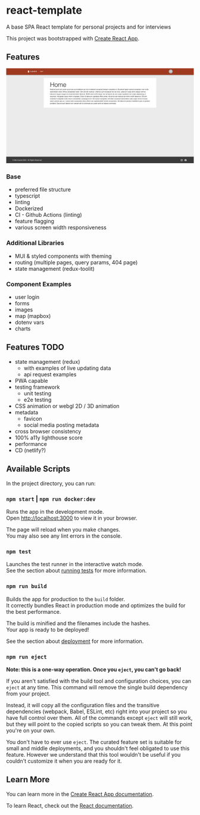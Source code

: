 # react-template

A base SPA React template for personal projects and for interviews

This project was bootstrapped with [Create React App](https://github.com/facebook/create-react-app).

## Features

![alt text](./documentation/screenshot.png)

### Base

- preferred file structure
- typescript
- linting
- Dockerized
- CI - Github Actions (linting)
- feature flagging
- various screen width responsiveness

### Additional Libraries

- MUI & styled components with theming
- routing (multiple pages, query params, 404 page)
- state management (redux-toolit)

### Component Examples

- user login
- forms
- images
- map (mapbox)
- dotenv vars
- charts

## Features TODO

- state management (redux)
    - with examples of live updating data
    - api request examples
- PWA capable
- testing framework
    - unit testing
    - e2e testing
- CSS animation or webgl 2D / 3D animation
- metadata
    - favicon
    - social media posting metadata
- cross browser consistency
- 100% a11y lighthouse score
- performance
- CD (netlify?)

## Available Scripts

In the project directory, you can run:

### `npm start` | `npm run docker:dev`

Runs the app in the development mode.\
Open [http://localhost:3000](http://localhost:3000) to view it in your browser.

The page will reload when you make changes.\
You may also see any lint errors in the console.

### `npm test`

Launches the test runner in the interactive watch mode.\
See the section about [running tests](https://facebook.github.io/create-react-app/docs/running-tests) for more information.

### `npm run build`

Builds the app for production to the `build` folder.\
It correctly bundles React in production mode and optimizes the build for the best performance.

The build is minified and the filenames include the hashes.\
Your app is ready to be deployed!

See the section about [deployment](https://facebook.github.io/create-react-app/docs/deployment) for more information.

### `npm run eject`

**Note: this is a one-way operation. Once you `eject`, you can't go back!**

If you aren't satisfied with the build tool and configuration choices, you can `eject` at any time. This command will remove the single build dependency from your project.

Instead, it will copy all the configuration files and the transitive dependencies (webpack, Babel, ESLint, etc) right into your project so you have full control over them. All of the commands except `eject` will still work, but they will point to the copied scripts so you can tweak them. At this point you're on your own.

You don't have to ever use `eject`. The curated feature set is suitable for small and middle deployments, and you shouldn't feel obligated to use this feature. However we understand that this tool wouldn't be useful if you couldn't customize it when you are ready for it.

## Learn More

You can learn more in the [Create React App documentation](https://facebook.github.io/create-react-app/docs/getting-started).

To learn React, check out the [React documentation](https://reactjs.org/).

